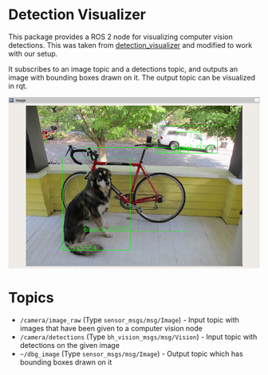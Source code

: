 # Detection Visualizer

This package provides a ROS 2 node for visualizing computer vision detections.  This was taken from [detection_visualizer](https://github.com/ros2/detection_visualizer) and modified to work with our setup.

It subscribes to an image topic and a detections topic, and outputs an image with bounding boxes drawn on it.
The output topic can be visualized in rqt.

![Example image with bounding boxes created using darknet and the yolov3-tiny network](doc/example_darknet_yolov3-tiny.png)

# Topics

* `/camera/image_raw` (Type `sensor_msgs/msg/Image`) - Input topic with images that have been given to a computer vision node
* `/camera/detections` (Type `bh_vision_msgs/msg/Vision`) - Input topic with detections on the given image
* `~/dbg_image` (Type `sensor_msgs/msg/Image`) - Output topic which has bounding boxes drawn on it